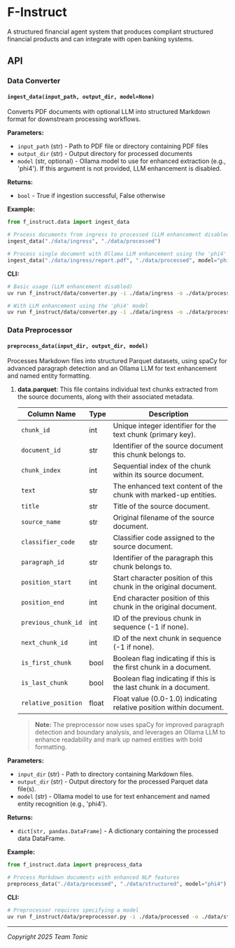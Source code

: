 # F-Instruct

A structured financial agent system that produces compliant structured financial products and can integrate with open banking systems.

## API

### Data Converter

#### `ingest_data(input_path, output_dir, model=None)`

Converts PDF documents with optional LLM into structured Markdown format for downstream processing workflows.

**Parameters:**
- `input_path` (str) - Path to PDF file or directory containing PDF files
- `output_dir` (str) - Output directory for processed documents
- `model` (str, optional) - Ollama model to use for enhanced extraction (e.g., 'phi4'). If this argument is not provided, LLM enhancement is disabled.

**Returns:**
- `bool` - True if ingestion successful, False otherwise

**Example:**
```python
from f_instruct.data import ingest_data

# Process documents from ingress to processed (LLM enhancement disabled)
ingest_data("./data/ingress", "./data/processed")

# Process single document with Ollama LLM enhancement using the 'phi4' model
ingest_data("./data/ingress/report.pdf", "./data/processed", model="phi4")
```

**CLI:**
```bash
# Basic usage (LLM enhancement disabled)
uv run f_instruct/data/converter.py -i ./data/ingress -o ./data/processed

# With LLM enhancement using the 'phi4' model
uv run f_instruct/data/converter.py -i ./data/ingress -o ./data/processed -m phi4
```

### Data Preprocessor

#### `preprocess_data(input_dir, output_dir, model)`

Processes Markdown files into structured Parquet datasets, using spaCy for advanced paragraph detection and an Ollama LLM for text enhancement and named entity formatting.

1.  **data.parquet**: This file contains individual text chunks extracted from the source documents, along with their associated metadata.

    | Column Name       | Type    | Description                                                                 |
    |-------------------|---------|-----------------------------------------------------------------------------|
    | `chunk_id`        | int     | Unique integer identifier for the text chunk (primary key).                 |
    | `document_id`     | str     | Identifier of the source document this chunk belongs to.                    |
    | `chunk_index`     | int     | Sequential index of the chunk within its source document.                   |
    | `text`            | str     | The enhanced text content of the chunk with marked-up entities.             |
    | `title`           | str     | Title of the source document.                                               |
    | `source_name`     | str     | Original filename of the source document.                                   |
    | `classifier_code` | str     | Classifier code assigned to the source document.                            |
    | `paragraph_id`    | str     | Identifier of the paragraph this chunk belongs to.                          |
    | `position_start`  | int     | Start character position of this chunk in the original document.            |
    | `position_end`    | int     | End character position of this chunk in the original document.              |
    | `previous_chunk_id` | int   | ID of the previous chunk in sequence (-1 if none).                        |
    | `next_chunk_id`   | int     | ID of the next chunk in sequence (-1 if none).                             |
    | `is_first_chunk`  | bool    | Boolean flag indicating if this is the first chunk in a document.           |
    | `is_last_chunk`   | bool    | Boolean flag indicating if this is the last chunk in a document.            |
    | `relative_position` | float | Float value (0.0-1.0) indicating relative position within document.       |

    > **Note:** The preprocessor now uses spaCy for improved paragraph detection and boundary analysis, and leverages an Ollama LLM to enhance readability and mark up named entities with bold formatting.

**Parameters:**
- `input_dir` (str) - Path to directory containing Markdown files.
- `output_dir` (str) - Output directory for the processed Parquet data file(s).
- `model` (str) - Ollama model to use for text enhancement and named entity recognition (e.g., 'phi4').

**Returns:**
- `dict[str, pandas.DataFrame]` - A dictionary containing the processed data DataFrame.

**Example:**
```python
from f_instruct.data import preprocess_data

# Process Markdown documents with enhanced NLP features
preprocess_data("./data/processed", "./data/structured", model="phi4")
```

**CLI:**
```bash
# Preprocessor requires specifying a model
uv run f_instruct/data/preprocessor.py -i ./data/processed -o ./data/structured -m phi4
```

---

*Copyright 2025 Team Tonic*